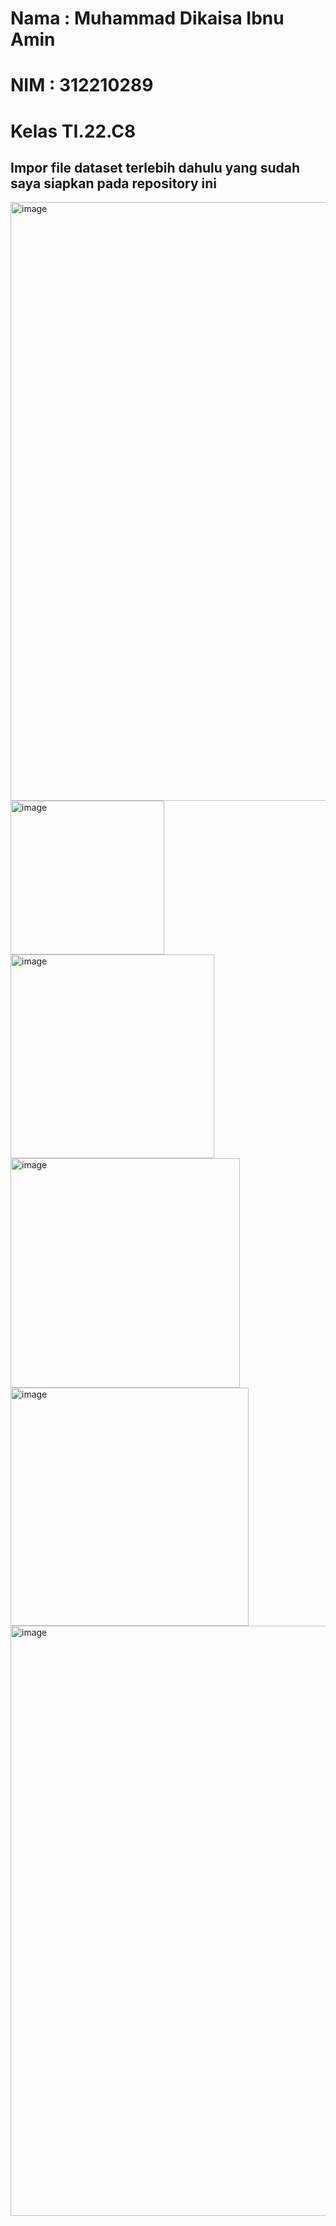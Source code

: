 <h1>Nama : Muhammad Dikaisa Ibnu Amin</h1>
<h1>NIM : 312210289</h1>
<h1>Kelas TI.22.C8</h1>

<h2>Impor file dataset terlebih dahulu yang sudah saya siapkan pada repository ini</h2>

<img width="958" alt="image" src="https://github.com/DLearnings/KNN/assets/133946256/6c506f9c-f3db-4f5c-95b8-09edf8ece23e">
<img width="246" alt="image" src="https://github.com/DLearnings/KNN/assets/133946256/9ac98aaf-c22c-4589-9272-f64ab71aa80d">
<img width="326" alt="image" src="https://github.com/DLearnings/KNN/assets/133946256/d61b6404-ab02-49bc-872b-278eabb4f535">
<img width="367" alt="image" src="https://github.com/DLearnings/KNN/assets/133946256/80bc9e3c-aad6-42af-80c4-67d2063994a2">
<img width="381" alt="image" src="https://github.com/DLearnings/KNN/assets/133946256/afdd100c-ce03-46bb-87db-8c4194c9f123">
<img width="944" alt="image" src="https://github.com/DLearnings/KNN/assets/133946256/52b6dfc0-ff81-4414-bb98-fab24a5fda78">





